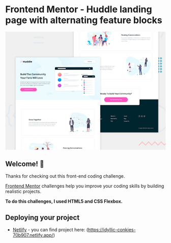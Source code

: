# Frontend Mentor - Huddle landing page with alternating feature blocks

![Design preview for the Huddle landing page with alternating feature blocks coding challenge](./design/desktop-preview.jpg)

## Welcome! 👋

Thanks for checking out this front-end coding challenge.

[Frontend Mentor](https://www.frontendmentor.io) challenges help you improve your coding skills by building realistic projects.

**To do this challenges, I used HTML5 and CSS Flexbox.**

## Deploying your project

- [Netlify](https://www.netlify.com/) - you can find project here: (https://idyllic-conkies-70b907.netlify.app/)
